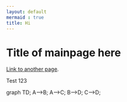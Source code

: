```yaml
---
layout: default
mermaid : true
title: Hi
---
```


# Title of mainpage here

[Link to another page](./page2.md).

Test 123


<div class="mermaid"> graph TD; A-->B; A-->C; B-->D; C-->D; </div>